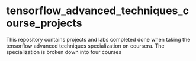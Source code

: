 # tensorflow_advanced_techniques_course_projects
This repository contains projects and labs completed done when taking the tensorflow advanced techniques specialization on coursera. The specialization is broken down into four courses

